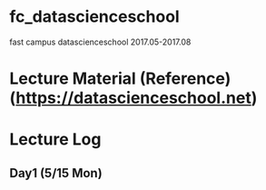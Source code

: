 # fc_datascienceschool
fast campus datascienceschool 2017.05-2017.08

# Lecture Material (Reference) (https://datascienceschool.net)

# Lecture Log
## Day1 (5/15 Mon)

